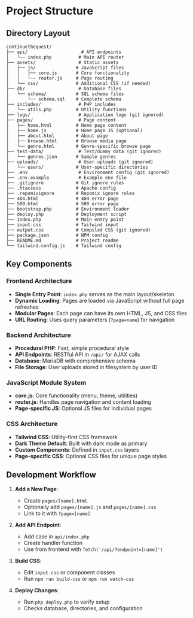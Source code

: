 # Project Structure

## Directory Layout

```
continuethequest/
├── api/                    # API endpoints
│   └── index.php          # Main API router
├── assets/                # Static assets
│   ├── js/               # JavaScript files
│   │   ├── core.js       # Core functionality
│   │   └── router.js     # Page routing
│   └── css/              # Additional CSS (if needed)
├── db/                    # Database files
│   └── schema/           # SQL schema files
│       └── schema.sql    # Complete schema
├── includes/              # PHP includes
│   └── utils.php         # Utility functions
├── logs/                  # Application logs (git ignored)
├── pages/                 # Page content
│   ├── home.html         # Home page content
│   ├── home.js           # Home page JS (optional)
│   ├── about.html        # About page
│   ├── browse.html       # Browse media page
│   └── genre.html        # Genre-specific browse page
├── test-data/             # Test/dummy data (git ignored)
│   └── genres.json       # Sample genres
├── uploads/               # User uploads (git ignored)
│   └── users/            # User-specific directories
├── .env                   # Environment config (git ignored)
├── .env.example           # Example env file
├── .gitignore            # Git ignore rules
├── .htaccess             # Apache config
├── .repomixignore        # Repomix ignore rules
├── 404.html              # 404 error page
├── 500.html              # 500 error page
├── bootstrap.php         # Environment loader
├── deploy.php            # Deployment script
├── index.php             # Main entry point
├── input.css             # Tailwind input
├── output.css            # Compiled CSS (git ignored)
├── package.json          # NPM config
├── README.md             # Project readme
└── tailwind.config.js    # Tailwind config
```

## Key Components

### Frontend Architecture
- **Single Entry Point**: `index.php` serves as the main layout/skeleton
- **Dynamic Loading**: Pages are loaded via JavaScript without full page refreshes
- **Modular Pages**: Each page can have its own HTML, JS, and CSS files
- **URL Routing**: Uses query parameters (`?page=name`) for navigation

### Backend Architecture
- **Procedural PHP**: Fast, simple procedural style
- **API Endpoints**: RESTful API in `/api/` for AJAX calls
- **Database**: MariaDB with comprehensive schema
- **File Storage**: User uploads stored in filesystem by user ID

### JavaScript Module System
- **core.js**: Core functionality (menu, theme, utilities)
- **router.js**: Handles page navigation and content loading
- **Page-specific JS**: Optional JS files for individual pages

### CSS Architecture
- **Tailwind CSS**: Utility-first CSS framework
- **Dark Theme Default**: Built with dark mode as primary
- **Custom Components**: Defined in `input.css` layers
- **Page-specific CSS**: Optional CSS files for unique page styles

## Development Workflow

1. **Add a New Page**:
   - Create `pages/[name].html`
   - Optionally add `pages/[name].js` and `pages/[name].css`
   - Link to it with `?page=[name]`

2. **Add API Endpoint**:
   - Add case in `api/index.php`
   - Create handler function
   - Use from frontend with `fetch('/api/?endpoint=[name]')`

3. **Build CSS**:
   - Edit `input.css` or component classes
   - Run `npm run build-css` or `npm run watch-css`

4. **Deploy Changes**:
   - Run `php deploy.php` to verify setup
   - Checks database, directories, and configuration
